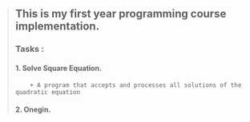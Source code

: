 
> ## This is my first year programming course implementation.
>
> ### Tasks :
> #### 1.   Solve Square Equation.
>         + A program that accepts and processes all solutions of the quadratic equation 
>      
>
> #### 2.   Onegin.
>   
